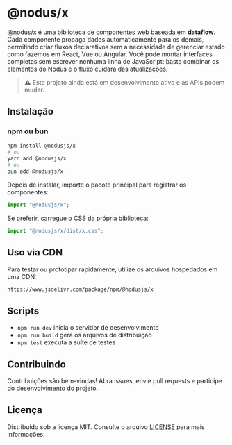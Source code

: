 # @nodus/x

@nodus/x é uma biblioteca de componentes web baseada em **dataflow**. Cada componente propaga dados automaticamente para os demais, permitindo criar fluxos declarativos sem a necessidade de gerenciar estado como fazemos em React, Vue ou Angular. Você pode montar interfaces completas sem escrever nenhuma linha de JavaScript: basta combinar os elementos do Nodus e o fluxo cuidará das atualizações.

> ⚠️  Este projeto ainda está em desenvolvimento ativo e as APIs podem mudar.

## Instalação

### npm ou bun

```bash
npm install @nodusjs/x
# ou
yarn add @nodusjs/x
# ou
bun add @nodusjs/x
```

Depois de instalar, importe o pacote principal para registrar os componentes:

```javascript
import "@nodusjs/x";
```

Se preferir, carregue o CSS da própria biblioteca:

```javascript
import "@nodusjs/x/dist/x.css";
```

## Uso via CDN

Para testar ou prototipar rapidamente, utilize os arquivos hospedados em uma CDN:

```txt
https://www.jsdelivr.com/package/npm/@nodusjs/x
```

## Scripts

- `npm run dev` inicia o servidor de desenvolvimento
- `npm run build` gera os arquivos de distribuição
- `npm test` executa a suíte de testes

## Contribuindo

Contribuições são bem-vindas! Abra issues, envie pull requests e participe do desenvolvimento do projeto.

## Licença

Distribuído sob a licença MIT. Consulte o arquivo [LICENSE](LICENSE) para mais informações.
